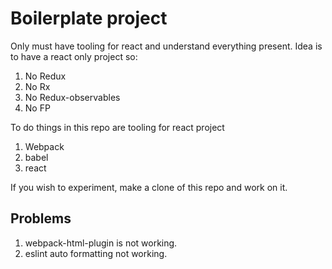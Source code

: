 # Boilerplate project

Only must have tooling for react and understand everything present. Idea is to have a react only project so:

1. No Redux
1. No Rx
1. No Redux-observables
1. No FP

To do things in this repo are tooling for react project

1. Webpack
1. babel
1. react

If you wish to experiment, make a clone of this repo and work on it.

## Problems

1. webpack-html-plugin is not working.
1. eslint auto formatting not working.
